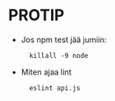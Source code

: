 <h1>PROTIP</h1>

* Jos npm test jää jumiin:

        killall -9 node

* Miten ajaa lint

        eslint api.js

